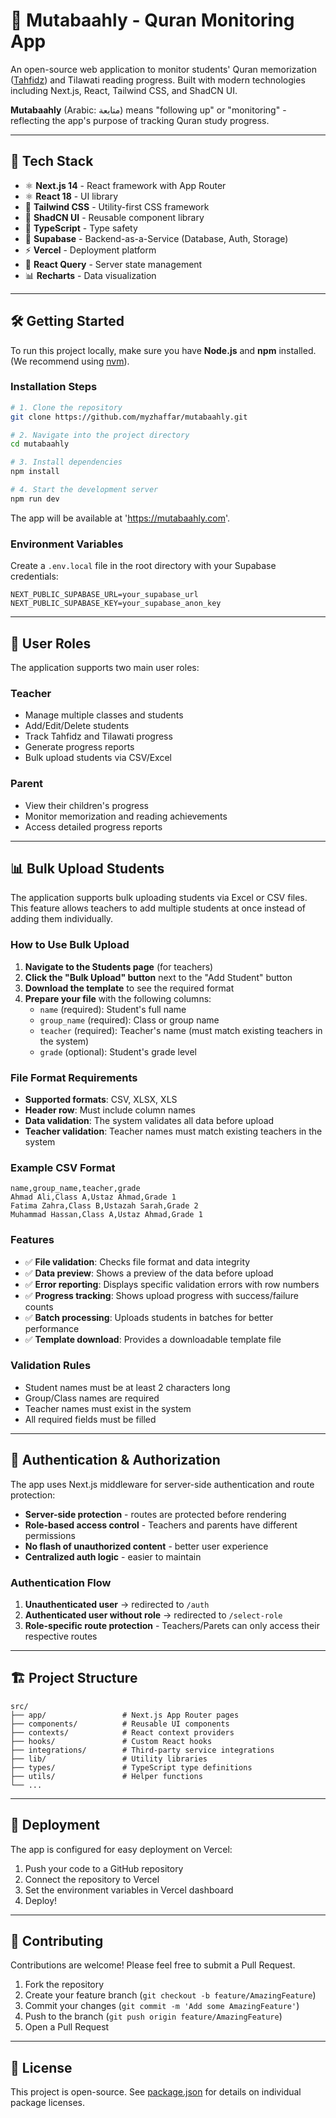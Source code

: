 # 📖 Mutabaahly - Quran Monitoring App

An open-source web application to monitor students' Quran memorization ([Tahfidz](file:///Users/myzhaffar/mutabaahly/src/utils/quranData.ts#L14-L14)) and Tilawati reading progress. Built with modern technologies including Next.js, React, Tailwind CSS, and ShadCN UI.

**Mutabaahly** (Arabic: متابعة) means "following up" or "monitoring" - reflecting the app's purpose of tracking Quran study progress.

---

## 🚀 Tech Stack

- ⚛️ **Next.js 14** - React framework with App Router
- ⚛️ **React 18** - UI library
- 💅 **Tailwind CSS** - Utility-first CSS framework
- 🧩 **ShadCN UI** - Reusable component library
- 🧠 **TypeScript** - Type safety
- 🐘 **Supabase** - Backend-as-a-Service (Database, Auth, Storage)
- ⚡ **Vercel** - Deployment platform
- 🔄 **React Query** - Server state management
- 📊 **Recharts** - Data visualization

---

## 🛠️ Getting Started

To run this project locally, make sure you have **Node.js** and **npm** installed.  
(We recommend using [nvm](https://github.com/nvm-sh/nvm#installing-and-updating)).

### Installation Steps

```bash
# 1. Clone the repository
git clone https://github.com/myzhaffar/mutabaahly.git

# 2. Navigate into the project directory
cd mutabaahly

# 3. Install dependencies
npm install

# 4. Start the development server
npm run dev
```

The app will be available at 'https://mutabaahly.com'.

### Environment Variables

Create a `.env.local` file in the root directory with your Supabase credentials:

```env
NEXT_PUBLIC_SUPABASE_URL=your_supabase_url
NEXT_PUBLIC_SUPABASE_KEY=your_supabase_anon_key
```

---

## 👥 User Roles

The application supports two main user roles:

### Teacher
- Manage multiple classes and students
- Add/Edit/Delete students
- Track Tahfidz and Tilawati progress
- Generate progress reports
- Bulk upload students via CSV/Excel

### Parent
- View their children's progress
- Monitor memorization and reading achievements
- Access detailed progress reports

---

## 📊 Bulk Upload Students

The application supports bulk uploading students via Excel or CSV files. This feature allows teachers to add multiple students at once instead of adding them individually.

### How to Use Bulk Upload

1. **Navigate to the Students page** (for teachers)
2. **Click the "Bulk Upload" button** next to the "Add Student" button
3. **Download the template** to see the required format
4. **Prepare your file** with the following columns:
   - `name` (required): Student's full name
   - `group_name` (required): Class or group name
   - `teacher` (required): Teacher's name (must match existing teachers in the system)
   - `grade` (optional): Student's grade level

### File Format Requirements

- **Supported formats**: CSV, XLSX, XLS
- **Header row**: Must include column names
- **Data validation**: The system validates all data before upload
- **Teacher validation**: Teacher names must match existing teachers in the system

### Example CSV Format

```csv
name,group_name,teacher,grade
Ahmad Ali,Class A,Ustaz Ahmad,Grade 1
Fatima Zahra,Class B,Ustazah Sarah,Grade 2
Muhammad Hassan,Class A,Ustaz Ahmad,Grade 1
```

### Features

- ✅ **File validation**: Checks file format and data integrity
- ✅ **Data preview**: Shows a preview of the data before upload
- ✅ **Error reporting**: Displays specific validation errors with row numbers
- ✅ **Progress tracking**: Shows upload progress with success/failure counts
- ✅ **Batch processing**: Uploads students in batches for better performance
- ✅ **Template download**: Provides a downloadable template file

### Validation Rules

- Student names must be at least 2 characters long
- Group/Class names are required
- Teacher names must exist in the system
- All required fields must be filled

---

## 🔐 Authentication & Authorization

The app uses Next.js middleware for server-side authentication and route protection:

- **Server-side protection** - routes are protected before rendering
- **Role-based access control** - Teachers and parents have different permissions
- **No flash of unauthorized content** - better user experience
- **Centralized auth logic** - easier to maintain

### Authentication Flow

1. **Unauthenticated user** → redirected to `/auth`
2. **Authenticated user without role** → redirected to `/select-role`
3. **Role-specific route protection** - Teachers/Parets can only access their respective routes

---

## 🏗️ Project Structure

```
src/
├── app/                 # Next.js App Router pages
├── components/          # Reusable UI components
├── contexts/            # React context providers
├── hooks/               # Custom React hooks
├── integrations/        # Third-party service integrations
├── lib/                 # Utility libraries
├── types/               # TypeScript type definitions
├── utils/               # Helper functions
└── ...
```

---

## 🚀 Deployment

The app is configured for easy deployment on Vercel:

1. Push your code to a GitHub repository
2. Connect the repository to Vercel
3. Set the environment variables in Vercel dashboard
4. Deploy!

---

## 🤝 Contributing

Contributions are welcome! Please feel free to submit a Pull Request.

1. Fork the repository
2. Create your feature branch (`git checkout -b feature/AmazingFeature`)
3. Commit your changes (`git commit -m 'Add some AmazingFeature'`)
4. Push to the branch (`git push origin feature/AmazingFeature`)
5. Open a Pull Request

---

## 📄 License

This project is open-source. See [package.json](package.json) for details on individual package licenses.